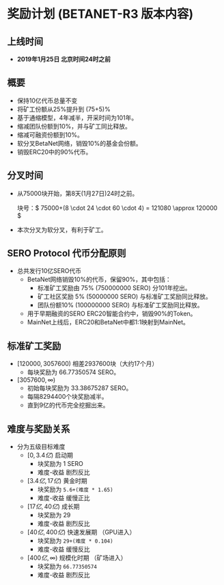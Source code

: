# 奖励计划 (BETANET-R3 版本内容)



## 上线时间

* **2019年1月25日 北京时间24时之前**



## 概要

* 保持10亿代币总量不变
* 将矿工份额从25%提升到 (75+5)%
* 基于通缩模型，4年减半，开采时间为101年。
* 缩减团队份额到10%，并与矿工同比释放。
* 缩减可融资份额到10%。
* 软分叉BetaNet网络，销毁10%的基金会份额。
* 销毁ERC20中的90%代币。



## 分叉时间

* 从75000块开始，第8天(1月27日)24时之前。

  块号：$ 75000+(8 \cdot 24 \cdot 60 \cdot 4) = 121080 \approx 120000 $

* 本次分叉为软分叉，有利于矿工。



## SERO Protocol 代币分配原则

* 总共发行10亿SERO代币
  * BetaNet网络销毁10%的代币，保留90%，其中包括：
    * 标准矿工奖励由 75% (750000000 SERO) 分101年挖出。
    * 矿工社区奖励 5%  (50000000 SERO) 与标准矿工奖励同比释放。
    * 团队份额10% (100000000  SERO) 与标准矿工奖励同比释放。
  * 用于早期融资的SERO ERC20智能合约中，销毁90%的Token。
  * MainNet上线后，ERC20和BetaNet中都1:1映射到MainNet。



## 标准矿工奖励

* $[120000, 3057600)$ 相差2937600块（大约17个月）
  * 每块奖励为 66.77350574 SERO。
* $[3057600,\infty)​$
  * 初始每块奖励为 33.38675287 SERO。
  * 每隔8294400个块奖励减半。
  * 直到9亿的代币完全挖掘出来。



## 难度与奖励关系

* 分为五级目标难度
  * $[0, 3.4亿)$ 启动期
    * 块奖励为 1 SERO
    * 难度-收益 剧烈反比
  * $[3.4亿, 17亿)$ 黄金时期
    * 块奖励为 `5.6+(难度 * 1.65​)`
    * 难度-收益 缓慢正比
  * $[17亿, 40亿)$ 成长期
    * 块奖励为 29
    * 难度-收益 剧烈反比
  * $[40亿, 400亿)$ 快速发展期 （GPU进入）
    * 块奖励为 `29+(难度 * 0.104)`
    * 难度-收益 缓慢反比
  * $[400亿,\infty )$ 规模化时期 （矿场进入）
    * 块奖励为 `66.77350574`
    * 难度-收益 剧烈反比